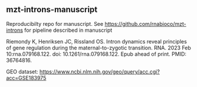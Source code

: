 
## mzt-introns-manuscript  

Reproducibilty repo for manuscript. See https://github.com/rnabioco/mzt-introns for pipeline described in manuscript 

>
Riemondy K, Henriksen JC, Rissland OS. Intron dynamics reveal principles of gene regulation during the maternal-to-zygotic transition. RNA. 2023 Feb 10:rna.079168.122. doi: 10.1261/rna.079168.122. Epub ahead of print. PMID: 36764816.
>

GEO dataset:
https://www.ncbi.nlm.nih.gov/geo/query/acc.cgi?acc=GSE183975 
